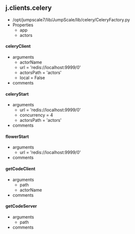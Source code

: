 ## j.clients.celery

- /opt/jumpscale7/lib/JumpScale/lib/celery/CeleryFactory.py
- Properties
    - app
    - actors

#### celeryClient 
- arguments
    - actorName
    - url = 'redis://localhost:9999/0'
    - actorsPath = 'actors'
    - local = False
- comments
    

#### celeryStart 
- arguments
    - url = 'redis://localhost:9999/0'
    - concurrency = 4
    - actorsPath = 'actors'
- comments
    

#### flowerStart 
- arguments
    - url = 'redis://localhost:9999/0'
- comments
    

#### getCodeClient 
- arguments
    - path
    - actorName
- comments
    

#### getCodeServer 
- arguments
    - path
- comments
    

